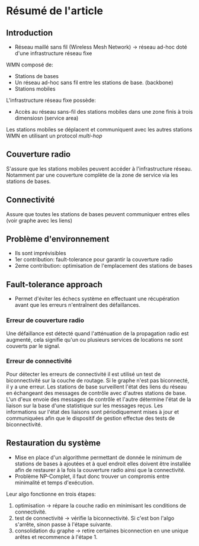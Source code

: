 # Résumé de l'article

## Introduction

* Réseau maillé sans fil (Wireless Mesh Network) &rarr; réseau ad-hoc doté d'une infrastructure réseau fixe

WMN composé de:
* Stations de bases
* Un réseau ad-hoc sans fil entre les stations de base. (backbone)
* Stations mobiles

L'infrastructure réseau fixe possède:
* Accès au réseau sans-fil des stations mobiles dans une zone finis à trois dimensiosn (service area)

Les stations mobiles se déplacent et communiquent avec les autres stations WMN en utilisant un protocol *multi-hop*

## Couverture radio

S'assure que les stations mobiles peuvent accéder à l'infrastructure réseau. Notamment par une couverture complète de la zone de service via les stations de bases.

## Connectivité

Assure que toutes les stations de bases peuvent communiquer entres elles (voir graphe avec les liens)

## Problème d'environnement

* Ils sont imprévisibles
* 1er contribution: fault-tolerance pour garantir la couverture radio
* 2eme contribution: optimisation de l'emplacement des stations de bases

## Fault-tolerance approach

* Permet d'éviter les échecs système en effectuant une récupération avant que les erreurs n'entraînent des défaillances.

### Erreur de couverture radio

Une défaillance est détecté quand l'atténuation de la propagation radio est augmenté, cela signifie qu'un ou plusieurs services de locations ne sont couverts par le signal.

### Erreur de connectivité

Pour détecter les erreurs de connectivité il est utilisé un test de biconnectivité sur la couche de routage. Si le graphe n'est pas biconnecté, il y a une erreur. Les stations de base surveillent l'état des liens du réseau en échangeant des messages de contrôle avec d'autres stations de base. L'un d'eux envoie des messages de contrôle et l'autre détermine l'état de la liaison sur la base d'une statistique sur les messages reçus. Les informations sur l'état des liaisons sont périodiquement mises à jour et communiquées afin que le dispositif de gestion effectue des tests	 de biconnectivité.

## Restauration du système

* Mise en place d'un algorithme permettant de donnée le minimum de stations de bases à ajoutées et à quel endroit elles doivent être installée afin de restaurer à la fois la couverture radio ainsi que la connectivité.
* Problème NP-Complet, il faut donc trouver un compromis entre minimalité et temps d'exécution.


Leur algo fonctionne en trois étapes:
1. optimisation &rarr; répare la couche radio en minimisant les conditions de connectivité.
2. test de connectivité &rarr; vérifie la biconnectivité. Si c'est bon l'algo s'arrête, sinon passe à l'étape suivante.
3. consolidation du graphe &rarr; retire certaines biconnection en une unique arêtes et recommence à l'étape 1.

